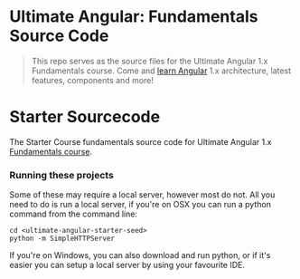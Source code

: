 # Ultimate Angular: Fundamentals Source Code

> This repo serves as the source files for the Ultimate Angular 1.x Fundamentals course. Come and [learn Angular](https://ultimateangular.com) 1.x architecture, latest features, components and more!

# Starter Sourcecode

The Starter Course fundamentals source code for Ultimate Angular 1.x [Fundamentals course](https://ultimateangular.com).

### Running these projects

Some of these may require a local server, however most do not. All you need to do is run a local server, if you're on OSX you can run a python command from the command line:

```
cd <ultimate-angular-starter-seed>
python -m SimpleHTTPServer
```

If you're on Windows, you can also download and run python, or if it's easier you can setup a local server by using your favourite IDE.
